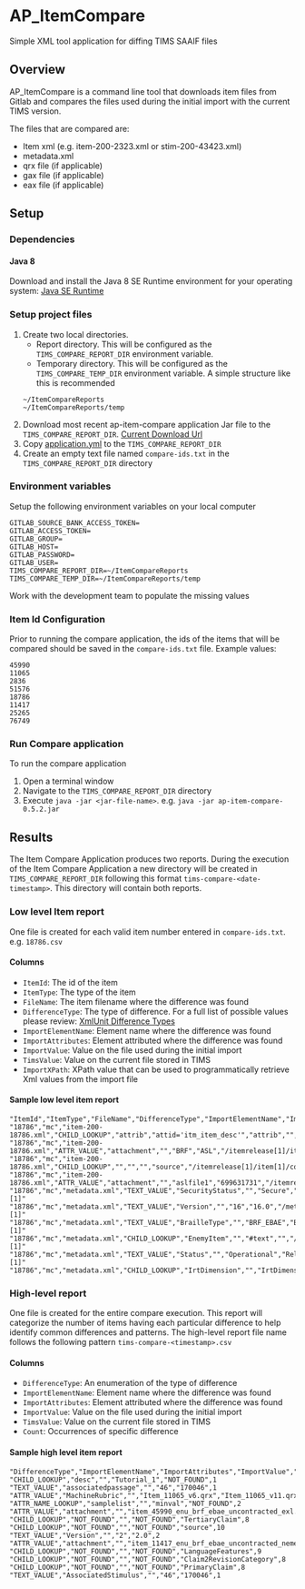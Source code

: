 # AP_ItemCompare
Simple XML tool application for diffing TIMS SAAIF files

## Overview
AP_ItemCompare is a command line tool that downloads item files from Gitlab and compares the files used during the initial import with the current TIMS version.

The files that are compared are:
* Item xml (e.g. item-200-2323.xml or stim-200-43423.xml)
* metadata.xml
* qrx file (if applicable)
* gax file (if applicable)
* eax file (if applicable)


## Setup

### Dependencies

#### Java 8
Download and install the Java 8 SE Runtime environment for your operating system:
 [Java SE Runtime](https://www.oracle.com/technetwork/java/javase/downloads/jre8-downloads-2133155.html)

### Setup project files
1. Create two local directories. 
   * Report directory. This will be configured as the `TIMS_COMPARE_REPORT_DIR` environment variable.
   * Temporary directory. This will be configured as the `TIMS_COMPARE_TEMP_DIR` environment variable.
   A simple structure like this is recommended
   ```
   ~/ItemCompareReports
   ~/ItemCompareReports/temp
   ```
1. Download most recent ap-item-compare application Jar file to the `TIMS_COMPARE_REPORT_DIR`. [Current Download Url](https://airdev.jfrog.io/airdev/libs-releases-local/org/opentestsystem/ap/ap-item-compare/0.5.2/ap-item-compare-0.5.2.jar)
1. Copy [application.yml](https://github.com/SmarterApp/AP_ItemCompare/blob/develop/application.yml) to the `TIMS_COMPARE_REPORT_DIR`
1. Create an empty text file named `compare-ids.txt` in the `TIMS_COMPARE_REPORT_DIR` directory

### Environment variables
Setup the following environment variables on your local computer

```
GITLAB_SOURCE_BANK_ACCESS_TOKEN=
GITLAB_ACCESS_TOKEN=
GITLAB_GROUP=
GITLAB_HOST=
GITLAB_PASSWORD=
GITLAB_USER=
TIMS_COMPARE_REPORT_DIR=~/ItemCompareReports
TIMS_COMPARE_TEMP_DIR=~/ItemCompareReports/temp
```

Work with the development team to populate the missing values

### Item Id Configuration
Prior to running the compare application, the ids of the items that will be compared should be saved in the `compare-ids.txt` file. Example values:

```
45990
11065
2836
51576
18786
11417
25265
76749
 ```
 
 ### Run Compare application
 To run the compare application
 1. Open a terminal window
 1. Navigate to the `TIMS_COMPARE_REPORT_DIR` directory
 1. Execute `java -jar <jar-file-name>`. e.g. `java -jar ap-item-compare-0.5.2.jar`
 
## Results
The Item Compare Application produces two reports. During the execution of the Item Compare Application a new directory will be created in `TIMS_COMPARE_REPORT_DIR` following this format `tims-compare-<date-timestamp>`. 
This directory will contain both reports.  

### Low level Item report
One file is created for each valid item number entered in `compare-ids.txt`. e.g. `18786.csv`

#### Columns
* `ItemId`: The id of the item
* `ItemType`: The type of the item
* `FileName`: The item filename where the difference was found 
* `DifferenceType`: The type of difference. For a full list of possible values please review: [XmlUnit Difference Types](https://github.com/xmlunit/xmlunit/blob/master/xmlunit-core/src/main/java/org/xmlunit/diff/ComparisonType.java)
* `ImportElementName`: Element name where the difference was found
* `ImportAttributes`: Element attributed where the difference was found
* `ImportValue`: Value on the file used during the initial import
* `TimsValue`: Value on the current file stored in TIMS
* `ImportXPath`: XPath value that can be used to programmatically retrieve Xml values from the import file

#### Sample low level item report 
```csv
"ItemId","ItemType","FileName","DifferenceType","ImportElementName","ImportAttributes","ImportValue","TimsValue","ImportXPath"
"18786","mc","item-200-18786.xml","CHILD_LOOKUP","attrib","attid='itm_item_desc'","attrib","","/itemrelease[1]/item[1]/attriblist[1]/attrib[3]"
"18786","mc","item-200-18786.xml","ATTR_VALUE","attachment","","BRF","ASL","/itemrelease[1]/item[1]/content[1]/attachmentlist[1]/attachment[1]/@type"
"18786","mc","item-200-18786.xml","CHILD_LOOKUP","","","","source","/itemrelease[1]/item[1]/content[1]/attachmentlist[1]/attachment[1]"
"18786","mc","item-200-18786.xml","ATTR_VALUE","attachment","","aslfile1","699631731","/itemrelease[1]/item[1]/content[1]/attachmentlist[1]/attachment[3]/@id"
"18786","mc","metadata.xml","TEXT_VALUE","SecurityStatus","","Secure","secure","/metadata[1]/smarterAppMetadata[1]/SecurityStatus[1]/text()[1]"
"18786","mc","metadata.xml","TEXT_VALUE","Version","","16","16.0","/metadata[1]/smarterAppMetadata[1]/Version[1]/text()[1]"
"18786","mc","metadata.xml","TEXT_VALUE","BrailleType","","BRF_EBAE","BRF","/metadata[1]/smarterAppMetadata[1]/BrailleType[1]/text()[1]"
"18786","mc","metadata.xml","CHILD_LOOKUP","EnemyItem","","#text","","/metadata[1]/smarterAppMetadata[1]/EnemyItem[1]/text()[1]"
"18786","mc","metadata.xml","TEXT_VALUE","Status","","Operational","Released","/metadata[1]/smarterAppMetadata[1]/Status[1]/text()[1]"
"18786","mc","metadata.xml","CHILD_LOOKUP","IrtDimension","","IrtDimension","","/metadata[1]/smarterAppMetadata[1]/IrtDimension[1]"
```

### High-level report
One file is created for the entire compare execution. This report will categorize the number of items having each particular difference to help identify common differences and patterns. 
The high-level report file name follows the following pattern `tims-compare-<timestamp>.csv`

#### Columns
* `DifferenceType`: An enumeration of the type of difference
* `ImportElementName`: Element name where the difference was found
* `ImportAttributes`: Element attributed where the difference was found
* `ImportValue`: Value on the file used during the initial import
* `TimsValue`: Value on the current file stored in TIMS
* `Count`: Occurrences of specific difference

#### Sample high level item report 
```csv
"DifferenceType","ImportElementName","ImportAttributes","ImportValue","TimsValue","Count"
"CHILD_LOOKUP","desc","","Tutorial_1","NOT_FOUND",1
"TEXT_VALUE","associatedpassage","","46","170046",1
"ATTR_VALUE","MachineRubric","","Item_11065_v6.qrx","Item_11065_v11.qrx",1
"ATTR_NAME_LOOKUP","samplelist","","minval","NOT_FOUND",2
"ATTR_VALUE","attachment","","item_45990_enu_brf_ebae_uncontracted_exl.brf","item_45990_enu_exl.brf",1
"CHILD_LOOKUP","NOT_FOUND","","NOT_FOUND","TertiaryClaim",8
"CHILD_LOOKUP","NOT_FOUND","","NOT_FOUND","source",10
"TEXT_VALUE","Version","","2","2.0",2
"ATTR_VALUE","attachment","","item_11417_enu_brf_ebae_uncontracted_nemeth_exn.brf","item_11417_enu_ecn.brf",1
"CHILD_LOOKUP","NOT_FOUND","","NOT_FOUND","LanguageFeatures",9
"CHILD_LOOKUP","NOT_FOUND","","NOT_FOUND","Claim2RevisionCategory",8
"CHILD_LOOKUP","NOT_FOUND","","NOT_FOUND","PrimaryClaim",8
"TEXT_VALUE","AssociatedStimulus","","46","170046",1
```
